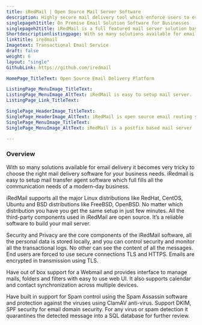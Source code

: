 ```yaml
---
title: iRedMail | Open Source Mail Server Software
description: Highly secure mail delivery tool which enforce users to establish connections by secure protocols like POP3, IMAP, and SMTP over TLS and webmail with HTTPS
singlepageh1title: On Premise Email Solution Software for Businesses
singlepageh2title: iRedMail is a full featured mail server solution based on Postfix. It works on various Linux distributions. You can setup your own mail server in few minutes.
Shortdescriptionlistingpage: With so many solutions available for email delivery it becomes very tricky to choose the right mail delivery software for your business needs. iRedmail is easy to setup mail transfer agent software which full fills all the communication needs of a modern-day business.
linktitle: iredmail
Imagetext: Transactional Email Service
draft: false
weight: 6
layout: "single"
GithubLink: https://github.com/iredmail

HomePage_TitleText: Open Source Email Delivery Platform

ListingPage_MenuImage_TitleText: 
ListingPage_MenuImage_AltText: iRedMail is easy to setup mail server.
ListingPage_Link_TitleText: 

SinglePage_HeaderImage_TitleText: 
SinglePage_HeaderImage_AltText: iRedMail is open source email routing server
SinglePage_MenuImage_TitleText: 
SinglePage_MenuImage_AltText: iRedMail is a postfix based mail server

---
```

### Overview

With so many solutions available for email delivery it becomes very tricky to choose the right mail delivery software for your business needs. iRedmail is easy to setup mail transfer agent software which full fills all the communication needs of a modern-day business.

iRedMail supports all the major Linux distributions like RedHat, CentOS, Ubuntu and BSD distributions like FreeBSD, OpenBSD. No matter which distribution you have you get the same setup in just few minutes. All the third-party components used in iRedMail are open source. It’s a reliable software to build your mail server.

Security and Privacy are the core components of the iRedMail software, all the personal data is stored locally, and you can control security and monitor all the transactional logs. No other can see the content of all the messages. End users are forced to use secure connections TLS and HTTPS. Emails are encrypted in transmission using TLS.

Have out of box support for a Webmail and provides interface to manage mails, folders and filters with easy to use web UI. It also supports calendar and contact synchronization across multiple devices.

Have built in support for Spam control using the Spam Assassin software and protection against the viruses using ClamAV anti-virus. Support DKIM, SPF security for email domain security. For any virus or spam detection it quarantines the detected message into a SQL database for further review.
